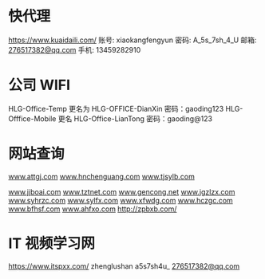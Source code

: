 # 快代理
https://www.kuaidaili.com/
账号: xiaokangfengyun
密码: A_5s_7sh_4_U
邮箱: 276517382@qq.com
手机: 13459282910
# 公司 WIFI
HLG-Office-Temp  更名为  HLG-OFFICE-DianXin  密码：gaoding123
HLG-Offfice-Mobile 更名   HLG-Office-LianTong  密码：gaoding@123
# 网站查询
www.attgj.com
www.hnchenguang.com
www.tjsylb.com

www.jjboai.com
www.tztnet.com
www.gencong.net
www.jgzlzx.com
www.syhrzc.com
www.sylfx.com
www.xfwdg.com
www.hczgc.com
www.bfhsf.com
www.ahfxo.com
http://zpbxb.com/

# IT 视频学习网
https://www.itspxx.com/ 
zhenglushan
a5s7sh4u_
276517382@qq.com